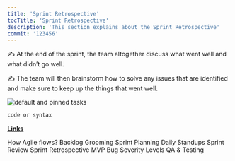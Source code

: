 ```yaml
---
title: 'Sprint Retrospective'
tocTitle: 'Sprint Retrospective'
description: 'This section explains about the Sprint Retrospective'
commit: '123456'
---
```


✍️ At the end of the sprint, the team altogether discuss what went well and what didn’t go well.

✍️ The team will then brainstorm how to solve any issues that are identified and make sure to keep up the things that went well.

<!-- ## Sub Heading

✍️Coming soon: Please watch this space for more updates from our team. Thanks for the patience! -->

![default and pinned tasks](/placeholders/banner.png)

```javascript
code or syntax
```

<div class="aside">
<a href=""><b>Links</b></a>
</div>

How Agile flows?
Backlog Grooming
Sprint Planning
Daily Standups
Sprint Review
Sprint Retrospective
MVP
Bug Severity Levels
QA & Testing

